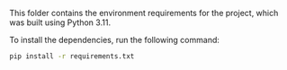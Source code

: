 This folder contains the environment requirements for the project, which was built using Python 3.11. 

To install the dependencies, run the following command:

```bash
pip install -r requirements.txt
```
